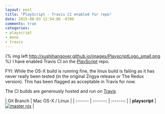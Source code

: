 ```yaml
---
layout: post
title: "PlayScript - Travis CI enabled for repo"
date: 2015-08-03 12:54:06 -0700
comments: true
categories: 
- playscript
- mono
- travis
---
```


{% img left http://sushihangover.github.io/images/PlayscriptLogo_small.png %} I have enabled Travis CI on the [PlayScript](https://github.com/PlayScriptRedux/playscript) repo. 

FYI: While the OS-X build is running fine, the linux build is failing as it has never really been tested (in the original Zngya release or The Redux version). This has been flagged as acceptable in Travis for now.


The CI builds are generously hosted and run on [Travis][travis]

| Git Branch |  Mac OS-X / Linux |
| :------ | :------: | :------: |
| **playscript** | [![master nix][master-nix-badge]][master-nix] |




 [travis]: https://travis-ci.org/

 [master-nix-badge]: https://travis-ci.org/PlayScriptRedux/playscript.svg?branch=playscript
 [master-nix]: https://travis-ci.org/PlayScriptRedux/playscript/branches
